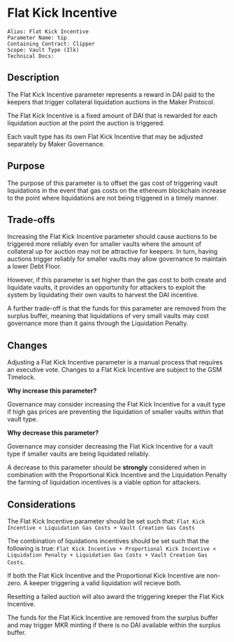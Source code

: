 # Flat Kick Incentive

```
Alias: Flat Kick Incentive
Parameter Name: tip
Containing Contract: Clipper
Scope: Vault Type (Ilk)
Technical Docs:
```

## Description

The Flat Kick Incentive parameter represents a reward in DAI paid to the keepers that trigger collateral liquidation auctions in the Maker Protocol.

The Flat Kick Incentive is a fixed amount of DAI that is rewarded for each liquidation auction at the point the auction is triggered.

Each vault type has its own Flat Kick Incentive that may be adjusted separately by Maker Governance.

## Purpose

The purpose of this parameter is to offset the gas cost of triggering vault liquidations in the event that gas costs on the ethereum blockchain increase to the point where liquidations are not being triggered in a timely manner.

## Trade-offs

Increasing the Flat Kick Incentive parameter should cause auctions to be triggered more reliably even for smaller vaults where the amount of collateral up for auction may not be attractive for keepers. In turn, having auctions trigger reliably for smaller vaults may allow governance to maintain a lower Debt Floor.

However, if this parameter is set higher than the gas cost to both create and liquidate vaults, it provides an opportunity for attackers to exploit the system by liquidating their own vaults to harvest the DAI incentive.

A further trade-off is that the funds for this parameter are removed from the surplus buffer, meaning that liquidations of very small vaults may cost governance more than it gains through the Liquidation Penalty.

## Changes
Adjusting a Flat Kick Incentive parameter is a manual process that requires an executive vote. Changes to a Flat Kick Incentive are subject to the GSM Timelock.

**Why increase this parameter?**

Governance may consider increasing the Flat Kick Incentive for a vault type if high gas prices are preventing the liquidation of smaller vaults within that vault type.

**Why decrease this parameter?**

Governance may consider decreasing the Flat Kick Incentive for a vault type if smaller vaults are being liquidated reliably. 

A decrease to this parameter should be **strongly** considered when in combination with the Proportional Kick Incentive and the Liquidation Penalty the farming of liquidation incentives is a viable option for attackers.

## Considerations

The Flat Kick Incentive parameter should be set such that: `Flat Kick Incentive < Liquidation Gas Costs + Vault Creation Gas Costs`

The combination of liquidations incentives should be set such that the following is true: `Flat Kick Incentive + Proportional Kick Incentive < Liquidation Penalty + Liquidation Gas Costs + Vault Creation Gas Costs`.

If both the Flat Kick Incentive and the Proportional Kick Incentive are non-zero. A keeper triggering a valid liquidation will recieve both.

Resetting a failed auction will also award the triggering keeper the Flat Kick Incentive. 

The funds for the Flat Kick Incentive are removed from the surplus buffer and may trigger MKR minting if there is no DAI available within the surplus buffer.
